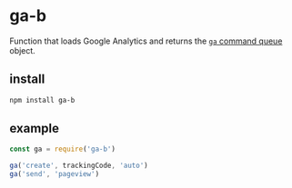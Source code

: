 # ga-b

Function that loads Google Analytics and returns the [`ga` command queue](https://developers.google.com/analytics/devguides/collection/analyticsjs/command-queue-reference) object.

## install

```sh
npm install ga-b
```

## example

```js
const ga = require('ga-b')

ga('create', trackingCode, 'auto')
ga('send', 'pageview')
```

